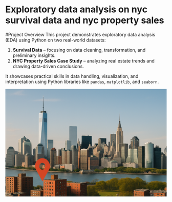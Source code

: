# Exploratory data analysis on nyc survival data and nyc property sales 

#Project Overview
This project demonstrates exploratory data analysis (EDA) using Python on two real-world datasets:
1. **Survival Data** – focusing on data cleaning, transformation, and preliminary insights.
2. **NYC Property Sales Case Study** – analyzing real estate trends and drawing data-driven conclusions.

It showcases practical skills in data handling, visualization, and interpretation using Python libraries like `pandas`, `matplotlib`, and `seaborn`.

![Project Banner](https://github.com/arkatava-saha/eda-nyc-property-survival-data/blob/main/NYC%20Property.png)

